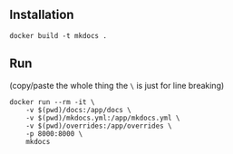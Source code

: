 ## Installation

```
docker build -t mkdocs .
```

## Run

(copy/paste the whole thing the `\` is just for line breaking)
```
docker run --rm -it \
    -v $(pwd)/docs:/app/docs \
    -v $(pwd)/mkdocs.yml:/app/mkdocs.yml \
    -v $(pwd)/overrides:/app/overrides \
    -p 8000:8000 \
    mkdocs
